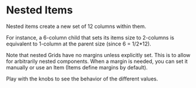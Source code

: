 # Nested Items

Nested items create a new set of 12 columns within them.

For instance, a 6-column child that sets its items size to 2-columns is equivalent to 1-column at the parent size (since 6 = 1/2*12).

Note that nested Grids have no margins unless explicitly set. This is to allow for arbitrarily nested components. When a margin is needed, you can set it manually or use an Item (Items define margins by default).

Play with the knobs to see the behavior of the different values.
